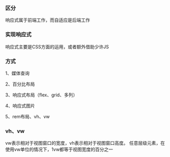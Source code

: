 ### 区分

响应式属于前端工作，而自适应是后端工作

### 实现响应式

响应式主要是CSS方面的运用，或者额外借助少许JS

### 方式

1、媒体查询

2、百分比布局

3、响应式布局（flex、grid、多列）

4、响应式图片

5、rem布局、vh、vw

### vh、vw

vw表示相对于视图窗口的宽度，vh表示相对于视图窗口高度。 任意层级元素，在使用vw单位的情况下，1vw都等于视图宽度的百分之一
























